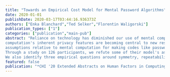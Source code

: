 ```yaml
---
title: "Towards an Empirical Cost Model for Mental Password Algorithms"
date: 2020-01-01
publishDate: 2020-03-17T03:44:16.936373Z
authors: ["Enka Blanchard","Ted Selker","Florentin Waligorski"]
publication_types: ["1"]
categories: ["publication","main-pub"]
abstract: "Reliance on technology has diminished our use of mental computation. However, mental
computation's inherent privacy features are becoming central to new research on creating more secure and usable passwords than one  gets with approaches such as  password managers. This work empirically studies the validity of cognitive
assumptions relative to mental computation for making codes like passwords, using  as a  starting point password algorithms and a cost model for mental computation developed by Blum and Vempala.
Through a study on 126 participants, we refute some of their model's assumptions, and introduce evidence of behaviours where human computing costs behave counter-intuitively.
We also identify three empirical questions around symmetry, repeatability, and distribution of costs  whose resolution would allow the development of more predictive cognitive computation models. This would then allow the efficient creation of better  security algorithms."
featured: false
publication: "*CHI '20 Extended Abstracts on Human Factors in Computing Systems*"
---
```


